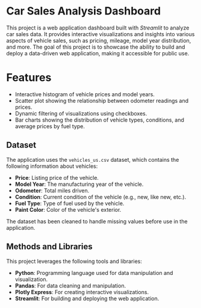 # Car Sales Analysis Dashboard
This project is a web application dashboard built with *Streamlit* to analyze car sales data. It provides interactive visualizations and insights into various aspects of vehicle sales, such as pricing, mileage, model year distribution, and more. The goal of this project is to showcase the ability to build and deploy a data-driven web application, making it accessible for public use.

# Features

- Interactive histogram of vehicle prices and model years.
- Scatter plot showing the relationship between odometer readings and prices.
- Dynamic filtering of visualizations using checkboxes.
- Bar charts showing the distribution of vehicle types, conditions, and average prices by fuel type.

## Dataset

The application uses the `vehicles_us.csv` dataset, which contains the following information about vehicles:
- **Price**: Listing price of the vehicle.
- **Model Year**: The manufacturing year of the vehicle.
- **Odometer**: Total miles driven.
- **Condition**: Current condition of the vehicle (e.g., new, like new, etc.).
- **Fuel Type**: Type of fuel used by the vehicle.
- **Paint Color**: Color of the vehicle's exterior.

The dataset has been cleaned to handle missing values before use in the application.

## Methods and Libraries

This project leverages the following tools and libraries:

- **Python**: Programming language used for data manipulation and visualization.
- **Pandas**: For data cleaning and manipulation.
- **Plotly Express**: For creating interactive visualizations.
- **Streamlit**: For building and deploying the web application.
